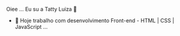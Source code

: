Oiee ... Eu su a Tatty Luiza 👋


- 🔭 Hoje trabalho com desenvolvimento Front-end - HTML | CSS | JavaScript ...


